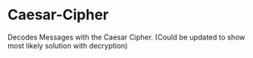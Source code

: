 # Caesar-Cipher
Decodes Messages with the Caesar Cipher.
(Could be updated to show most likely solution with decryption)
